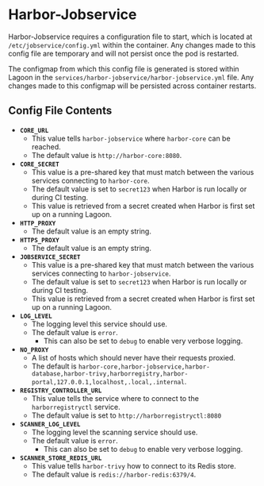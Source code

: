 # Harbor-Jobservice

Harbor-Jobservice requires a configuration file to start, which is located at `/etc/jobservice/config.yml` within the container. Any changes made to this config file are temporary and will not persist once the pod is restarted.

The configmap from which this config file is generated is stored within Lagoon in the `services/harbor-jobservice/harbor-jobservice.yml` file. Any changes made to this configmap will be persisted across container restarts.

## Config File Contents

* **`CORE_URL`**
  * This value tells `harbor-jobservice` where `harbor-core` can be reached.
  * The default value is `http://harbor-core:8080`.
* **`CORE_SECRET`**
  * This value is a pre-shared key that must match between the various services connecting to `harbor-core`.
  * The default value is set to `secret123` when Harbor is run locally or during CI testing.
  * This value is retrieved from a secret created when Harbor is first set up on a running Lagoon.
* **`HTTP_PROXY`**
  * The default value is an empty string.
* **`HTTPS_PROXY`**
  * The default value is an empty string.
* **`JOBSERVICE_SECRET`**
  * This value is a pre-shared key that must match between the various services connecting to `harbor-jobservice`.
  * The default value is set to `secret123` when Harbor is run locally or during CI testing.
  * This value is retrieved from a secret created when Harbor is first set up on a running Lagoon.
* **`LOG_LEVEL`**
  * The logging level this service should use.
  * The default value is `error`.
    * This can also be set to `debug` to enable very verbose logging.
* **`NO_PROXY`**
  * A list of hosts which should never have their requests proxied.
  * The default is `harbor-core,harbor-jobservice,harbor-database,harbor-trivy,harborregistry,harbor-portal,127.0.0.1,localhost,.local,.internal`.
* **`REGISTRY_CONTROLLER_URL`**
  * This value tells the service where to connect to the `harborregistryctl` service.
  * The default value is set to `http://harborregistryctl:8080`
* **`SCANNER_LOG_LEVEL`**
  * The logging level the scanning service should use.
  * The default value is `error`.
    * This can also be set to `debug` to enable very verbose logging.
* **`SCANNER_STORE_REDIS_URL`**
  * This value tells `harbor-trivy` how to connect to its Redis store.
  * The default value is `redis://harbor-redis:6379/4`.
